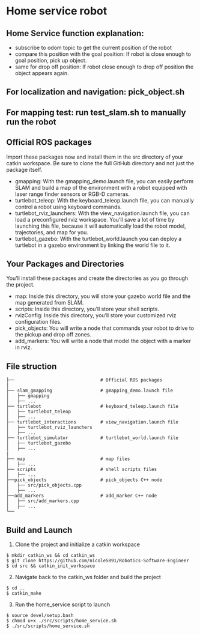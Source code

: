 # Home service robot

## Home Service function explanation:
 
- subscribe to odom topic to get the current position of the robot
- compare this position with the goal position: If robot is close enough to goal position, pick up object. 
- same for drop off position: If robot close enough to drop off position the object appears again. 
  

## For localization and navigation: pick_object.sh 

## For mapping test: run test_slam.sh to manually run the robot


## Official ROS packages
Import these packages now and install them in the src directory of your catkin workspace. Be sure to clone the full GitHub directory and not just the package itself.

- gmapping: With the gmapping_demo.launch file, you can easily perform SLAM and build a map of the environment with a robot equipped with laser range finder sensors or RGB-D cameras.
- turtlebot_teleop: With the keyboard_teleop.launch file, you can manually control a robot using keyboard commands.
- turtlebot_rviz_launchers: With the view_navigation.launch file, you can load a preconfigured rviz workspace. You’ll save a lot of time by launching this file, because it will automatically load the robot model, trajectories, and map for you.
- turtlebot_gazebo: With the turtlebot_world.launch you can deploy a turtlebot in a gazebo environment by linking the world file to it.

## Your Packages and Directories
You’ll install these packages and create the directories as you go through the project.
 
- map: Inside this directory, you will store your gazebo world file and the map generated from SLAM.
- scripts: Inside this directory, you’ll store your shell scripts.
- rvizConfig: Inside this directory, you’ll store your customized rviz configuration files.
- pick_objects: You will write a node that commands your robot to drive to the pickup and drop off zones.
- add_markers: You will write a node that model the object with a marker in rviz.


## File struction  
    ├──                                # Official ROS packages  
    |  
    ├── slam_gmapping                  # gmapping_demo.launch file                     
    │   ├── gmapping  
    │   ├── ...  
    ├── turtlebot                      # keyboard_teleop.launch file  
    │   ├── turtlebot_teleop  
    │   ├── ...  
    ├── turtlebot_interactions         # view_navigation.launch file        
    │   ├── turtlebot_rviz_launchers  
    │   ├── ...  
    ├── turtlebot_simulator            # turtlebot_world.launch file   
    │   ├── turtlebot_gazebo  
    │   ├── ...  
    |  
    ├── map                            # map files  
    │   ├── ...  
    ├── scripts                        # shell scripts files  
    │   ├── ...  
    ├──pick_objects                    # pick_objects C++ node  
    │   ├── src/pick_objects.cpp  
    │   ├── ...  
    ├──add_markers                     # add_marker C++ node  
    │   ├── src/add_markers.cpp  
    │   ├── ...  
    └──  


## Build and Launch

1. Clone the project and initialize a catkin workspace
```
$ mkdir catkin_ws && cd catkin_ws
$ git clone https://github.com/nicole5891/Robotics-Software-Engineer
$ cd src && catkin_init_workspace
```

2. Navigate back to the catkin_ws folder and build the project
```
$ cd ..
$ catkin_make
```

3. Run the home_service script to launch
```
$ source devel/setup.bash
$ chmod u+x ./src/scripts/home_service.sh
$ ./src/scripts/home_service.sh
```
